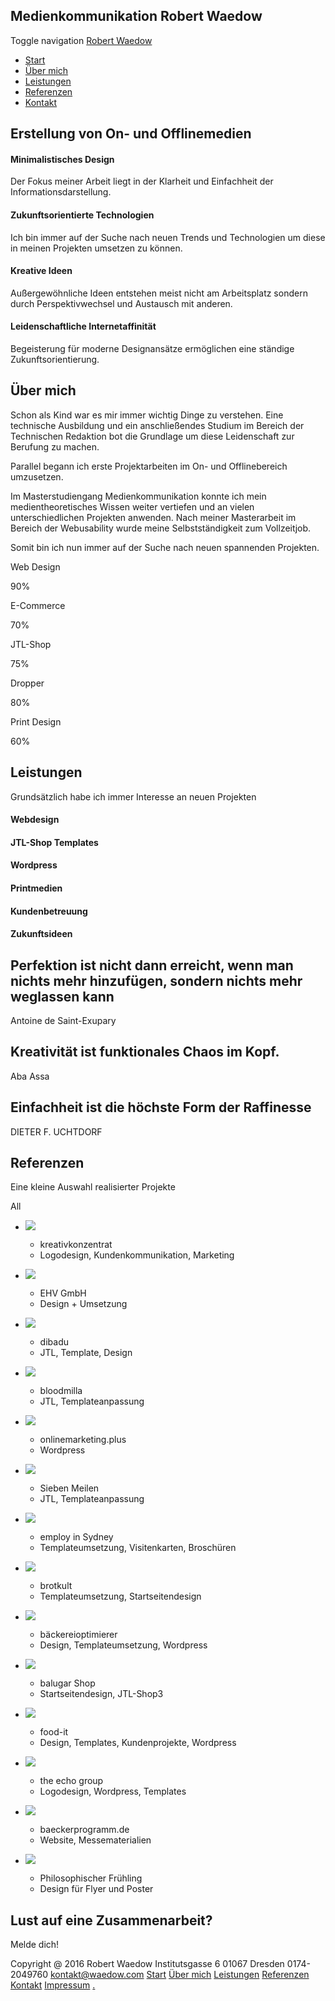 ## Medienkommunikation **Robert Waedow**

Toggle navigation [Robert Waedow](# "") 

- [Start](#home "")
- [Über mich](#about "")
- [Leistungen](#services "")
- [Referenzen](#portfolio "")
- [Kontakt](#contact-form "")

## Erstellung von On\- und Offlinemedien

#### Minimalistisches Design

Der Fokus meiner Arbeit liegt in der Klarheit und Einfachheit der Informationsdarstellung.

#### Zukunftsorientierte Technologien

Ich bin immer auf der Suche nach neuen Trends und Technologien um diese in meinen Projekten umsetzen zu können.

#### Kreative Ideen

Außergewöhnliche Ideen entstehen meist nicht am Arbeitsplatz sondern durch Perspektivwechsel und Austausch mit anderen.

#### Leidenschaftliche Internetaffinität

Begeisterung für moderne Designansätze ermöglichen eine ständige Zukunftsorientierung.

## Über mich

Schon als Kind war es mir immer wichtig Dinge zu verstehen. Eine technische Ausbildung und ein anschließendes Studium im Bereich der Technischen Redaktion bot die Grundlage um diese Leidenschaft zur Berufung zu machen.

Parallel begann ich erste Projektarbeiten im On\- und Offlinebereich umzusetzen.

Im Masterstudiengang Medienkommunikation konnte ich mein medientheoretisches Wissen weiter vertiefen und an vielen unterschiedlichen Projekten anwenden. Nach meiner Masterarbeit im Bereich der Webusability wurde meine Selbstständigkeit zum Vollzeitjob.

Somit bin ich nun immer auf der Suche nach neuen spannenden Projekten.

Web Design

90% 

E\-Commerce

70% 

JTL\-Shop

75% 

Dropper

80% 

Print Design

60% 

## **Leistungen**

Grundsätzlich habe ich immer Interesse an neuen Projekten

#### Webdesign

#### JTL\-Shop Templates

#### Wordpress

#### Printmedien

#### Kundenbetreuung

#### Zukunftsideen

## Perfektion ist nicht dann erreicht, wenn man nichts mehr hinzufügen, sondern nichts mehr weglassen kann

Antoine de Saint\-Exupary

## Kreativität ist funktionales Chaos im Kopf.

Aba Assa

## Einfachheit ist die höchste Form der Raffinesse

DIETER F. UCHTDORF

## **Referenzen**

Eine kleine Auswahl realisierter Projekte 

All

- ![](img/portfolio/1.png "") 

   - kreativkonzentrat
   - Logodesign, Kundenkommunikation, Marketing
- ![](img/portfolio/ehv.png "") 

   - EHV GmbH
   - Design + Umsetzung
- ![](img/portfolio/dibadu.png "") 

   - dibadu
   - JTL, Template, Design
- ![](img/portfolio/bloodmilla.png "") 

   - bloodmilla
   - JTL, Templateanpassung
- ![](img/portfolio/omp.png "") 

   - onlinemarketing.plus
   - Wordpress
- ![](img/portfolio/sieben-meilen.png "") 

   - Sieben Meilen
   - JTL, Templateanpassung
- ![](img/portfolio/2.png "") 

   - employ in Sydney
   - Templateumsetzung, Visitenkarten, Broschüren
- ![](img/portfolio/3.png "") 

   - brotkult
   - Templateumsetzung, Startseitendesign
- ![](img/portfolio/4.png "") 

   - bäckereioptimierer
   - Design, Templateumsetzung, Wordpress
- ![](img/portfolio/5.png "") 

   - balugar Shop
   - Startseitendesign, JTL\-Shop3
- ![](img/portfolio/6.png "") 

   - food\-it
   - Design, Templates, Kundenprojekte, Wordpress
- ![](img/portfolio/7.png "") 

   - the echo group
   - Logodesign, Wordpress, Templates
- ![](img/portfolio/8.png "") 

   - baeckerprogramm.de
   - Website, Messematerialien
- ![](img/portfolio/9.png "") 

   - Philosophischer Frühling
   - Design für Flyer und Poster

## **Lust auf eine Zusammenarbeit?**

Melde dich! 

Copyright @ 2016
Robert Waedow
Institutsgasse 6
01067 Dresden
0174\-2049760
kontakt@waedow.com [Start](#home "") [Über mich](#about "") [Leistungen](#services "") [Referenzen](#portfolio "") [Kontakt](#contact "") [Impressum](impressum.html "") [.](https://webmail.netcupmail.de "")